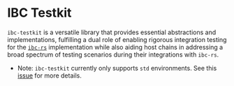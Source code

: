 # IBC Testkit

`ibc-testkit` is a versatile library that provides essential abstractions and
implementations, fulfilling a dual role of enabling rigorous integration testing
for the [`ibc-rs`](https://github.com/cosmos/ibc-rs) implementation while also
aiding host chains in addressing a broad spectrum of testing scenarios during
their integrations with `ibc-rs`.

- Note: `ibc-testkit` currently only supports `std` environments. See this
  [issue](https://github.com/cosmos/ibc-rs/issues/329) for more details.
